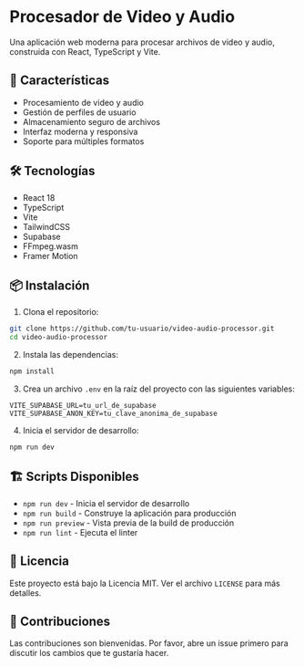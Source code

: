 # Procesador de Video y Audio

Una aplicación web moderna para procesar archivos de video y audio, construida con React, TypeScript y Vite.

## 🚀 Características

- Procesamiento de video y audio
- Gestión de perfiles de usuario
- Almacenamiento seguro de archivos
- Interfaz moderna y responsiva
- Soporte para múltiples formatos

## 🛠️ Tecnologías

- React 18
- TypeScript
- Vite
- TailwindCSS
- Supabase
- FFmpeg.wasm
- Framer Motion

## 📦 Instalación

1. Clona el repositorio:
```bash
git clone https://github.com/tu-usuario/video-audio-processor.git
cd video-audio-processor
```

2. Instala las dependencias:
```bash
npm install
```

3. Crea un archivo `.env` en la raíz del proyecto con las siguientes variables:
```env
VITE_SUPABASE_URL=tu_url_de_supabase
VITE_SUPABASE_ANON_KEY=tu_clave_anonima_de_supabase
```

4. Inicia el servidor de desarrollo:
```bash
npm run dev
```

## 🏗️ Scripts Disponibles

- `npm run dev` - Inicia el servidor de desarrollo
- `npm run build` - Construye la aplicación para producción
- `npm run preview` - Vista previa de la build de producción
- `npm run lint` - Ejecuta el linter

## 📝 Licencia

Este proyecto está bajo la Licencia MIT. Ver el archivo `LICENSE` para más detalles.

## 🤝 Contribuciones

Las contribuciones son bienvenidas. Por favor, abre un issue primero para discutir los cambios que te gustaría hacer.